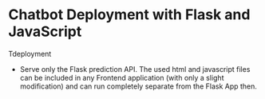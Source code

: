 # Chatbot Deployment with Flask and JavaScript

Tdeployment 
- Serve only the Flask prediction API. The used html and javascript files can be included in any Frontend application (with only a slight modification) and can run completely separate from the Flask App then.

